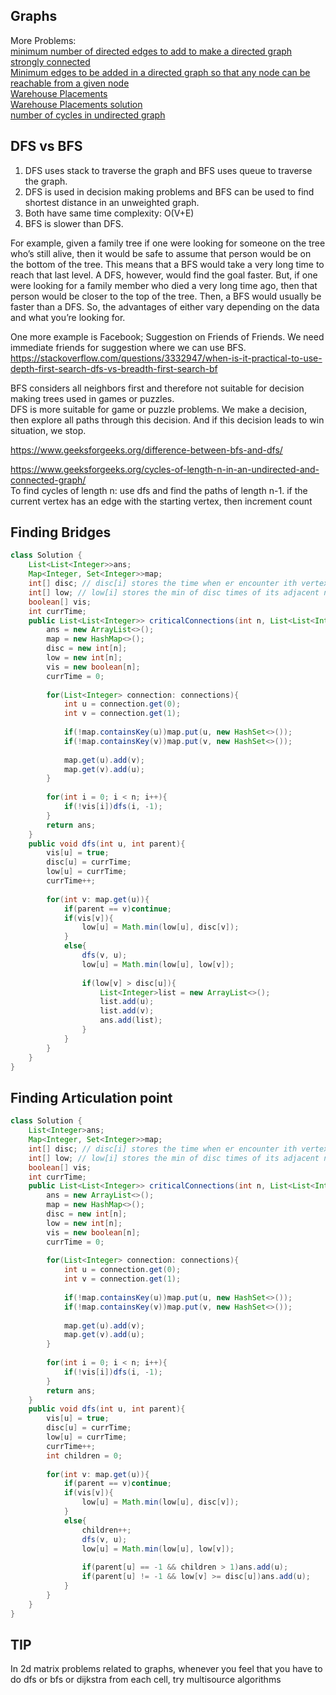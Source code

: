 ## Graphs

More Problems: <br />
[minimum number of directed edges to add to make a directed graph strongly connected](https://www.geeksforgeeks.org/minimum-edges-required-to-make-a-directed-graph-strongly-connected/) <br/>
[Minimum edges to be added in a directed graph so that any node can be reachable from a given node](https://www.geeksforgeeks.org/minimum-edges-to-be-added-in-a-directed-graph-so-that-any-node-can-be-reachable-from-a-given-node/) <br/>
[Warehouse Placements](https://www.hackerearth.com/problem/algorithm/strategic-warehouse-placements/) <br/>
[Warehouse Placements solution](https://www.hackerearth.com/submission/47759907/) <br/>
[number of cycles in undirected graph](https://www.geeksforgeeks.org/print-all-the-cycles-in-an-undirected-graph/)

## DFS vs BFS

1. DFS uses stack to traverse the graph and BFS uses queue to traverse the graph.
2. DFS is used in decision making problems and BFS can be used to find shortest distance in an unweighted graph.
3. Both have same time complexity: O(V+E)
4. BFS is slower than DFS.

For example, given a family tree if one were looking for someone on the tree who’s still alive, then it would be safe to assume that person would be on the bottom of the tree. This means that a BFS would take a very long time to reach that last level. A DFS, however, would find the goal faster. But, if one were looking for a family member who died a very long time ago, then that person would be closer to the top of the tree. Then, a BFS would usually be faster than a DFS. So, the advantages of either vary depending on the data and what you’re looking for.

One more example is Facebook; Suggestion on Friends of Friends. We need immediate friends for suggestion where we can use BFS.
<https://stackoverflow.com/questions/3332947/when-is-it-practical-to-use-depth-first-search-dfs-vs-breadth-first-search-bf>

BFS considers all neighbors first and therefore not suitable for decision making trees used in games or puzzles.	
DFS is more suitable for game or puzzle problems. We make a decision, then explore all paths through this decision. And if this decision leads to win situation, we stop.

<https://www.geeksforgeeks.org/difference-between-bfs-and-dfs/>

<https://www.geeksforgeeks.org/cycles-of-length-n-in-an-undirected-and-connected-graph/> <br/>
To find cycles of length n: use dfs and find the paths of length n-1. if the current vertex has an edge with the starting vertex, then increment count

## Finding Bridges
```java
class Solution {
    List<List<Integer>>ans;
    Map<Integer, Set<Integer>>map;
    int[] disc; // disc[i] stores the time when er encounter ith vertex
    int[] low; // low[i] stores the min of disc times of its adjacent nodes
    boolean[] vis;
    int currTime;
    public List<List<Integer>> criticalConnections(int n, List<List<Integer>> connections) {
        ans = new ArrayList<>();
        map = new HashMap<>();
        disc = new int[n];
        low = new int[n];
        vis = new boolean[n];
        currTime = 0;
        
        for(List<Integer> connection: connections){
            int u = connection.get(0);
            int v = connection.get(1);
            
            if(!map.containsKey(u))map.put(u, new HashSet<>());
            if(!map.containsKey(v))map.put(v, new HashSet<>());
            
            map.get(u).add(v);
            map.get(v).add(u);
        }
        
        for(int i = 0; i < n; i++){
            if(!vis[i])dfs(i, -1);
        }
        return ans;
    }
    public void dfs(int u, int parent){
        vis[u] = true;
        disc[u] = currTime;
        low[u] = currTime;
        currTime++;
        
        for(int v: map.get(u)){
            if(parent == v)continue;
            if(vis[v]){
                low[u] = Math.min(low[u], disc[v]);
            }
            else{
                dfs(v, u);
                low[u] = Math.min(low[u], low[v]);
                
                if(low[v] > disc[u]){
                    List<Integer>list = new ArrayList<>();
                    list.add(u);
                    list.add(v);
                    ans.add(list);
                }
            }
        }
    }
}
```

## Finding Articulation point
```java
class Solution {
    List<Integer>ans;
    Map<Integer, Set<Integer>>map;
    int[] disc; // disc[i] stores the time when er encounter ith vertex
    int[] low; // low[i] stores the min of disc times of its adjacent nodes
    boolean[] vis;
    int currTime;
    public List<List<Integer>> criticalConnections(int n, List<List<Integer>> connections) {
        ans = new ArrayList<>();
        map = new HashMap<>();
        disc = new int[n];
        low = new int[n];
        vis = new boolean[n];
        currTime = 0;
        
        for(List<Integer> connection: connections){
            int u = connection.get(0);
            int v = connection.get(1);
            
            if(!map.containsKey(u))map.put(u, new HashSet<>());
            if(!map.containsKey(v))map.put(v, new HashSet<>());
            
            map.get(u).add(v);
            map.get(v).add(u);
        }
        
        for(int i = 0; i < n; i++){
            if(!vis[i])dfs(i, -1);
        }
        return ans;
    }
    public void dfs(int u, int parent){
        vis[u] = true;
        disc[u] = currTime;
        low[u] = currTime;
        currTime++;
        int children = 0;
        
        for(int v: map.get(u)){
            if(parent == v)continue;
            if(vis[v]){
                low[u] = Math.min(low[u], disc[v]);
            }
            else{
                children++;
                dfs(v, u);
                low[u] = Math.min(low[u], low[v]);
                
                if(parent[u] == -1 && children > 1)ans.add(u);
                if(parent[u] != -1 && low[v] >= disc[u])ans.add(u);
            }
        }
    }
}
```
## TIP
In 2d matrix problems related to graphs, whenever you feel that you have to do dfs or bfs or dijkstra from each cell, try multisource algorithms
